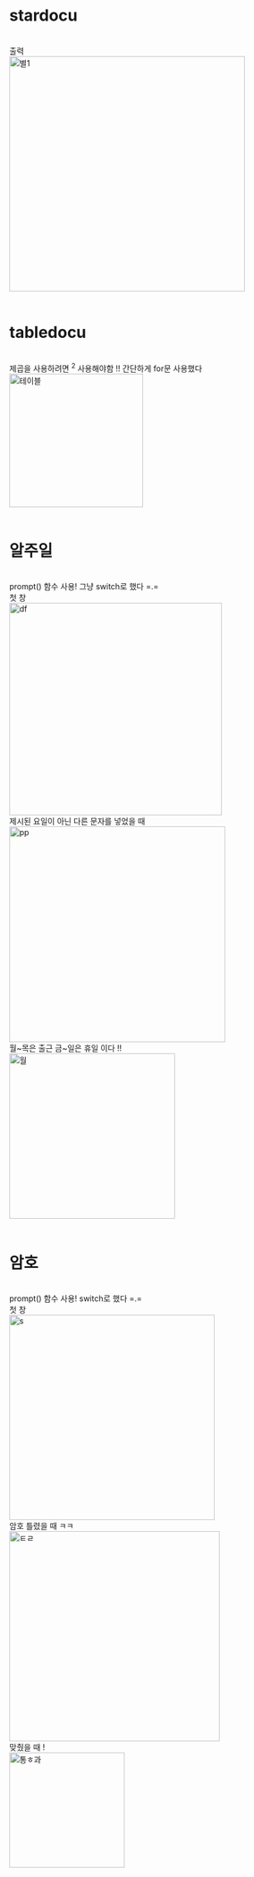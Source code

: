 <h1>stardocu</h1>
<br>
출력
<br>
<img width="421" alt="별1" src="https://github.com/Sossoh/WebP23/assets/128332587/087c13ef-5a98-4c40-aa2f-b7da5f4b0e6c">
<br>
<br>
<h1>tabledocu</h1>
<br>
제곱을 사용하려면 <sup>2</sup> 사용해야함 !! 간단하게 for문 사용했다
<br>
<img width="239" alt="테이블" src="https://github.com/Sossoh/WebP23/assets/128332587/cc2859eb-7af3-4611-8539-454d0a53cc1b">
<br>

<br>
<h1>알주일</h1>
<br>
prompt() 함수 사용!  그냥 switch로 했다 =.=
<br>
첫 창
<br>
<img width="380" alt="df" src="https://github.com/Sossoh/WebP23/assets/128332587/61320221-68a9-4e75-a87f-cb16b844314c">
<br>
제시된 요일이 아닌 다른 문자를 넣었을 때 
<br>
<img width="386" alt="pp" src="https://github.com/Sossoh/WebP23/assets/128332587/99f75bc3-49ef-470e-af00-174677d091d5">
<br>
월~목은 출근 금~일은 휴일 이다 !!
<br>
<img width="296" alt="월" src="https://github.com/Sossoh/WebP23/assets/128332587/62e2dbfa-414f-4923-a881-c593d18f2b17">
<br>
<br>
<h1>암호</h1>
<br>
prompt() 함수 사용!  switch로 했다 =.=
<br>
첫 창
<br>
<img width="367" alt="s" src="https://github.com/Sossoh/WebP23/assets/128332587/8b10288a-ed43-417f-9004-374e871b05ac">
<br>
암호 틀렸을 때 ㅋㅋ
<br>
<img width="376" alt="ㅌㄹ" src="https://github.com/Sossoh/WebP23/assets/128332587/4d1dd40e-2d24-475d-aa86-8fd6601237aa">
<br>
맞췄을 때 !
<br>
<img width="206" alt="통ㅎ과" src="https://github.com/Sossoh/WebP23/assets/128332587/60a707e7-9a59-40ad-981f-32d9f99c262e">



